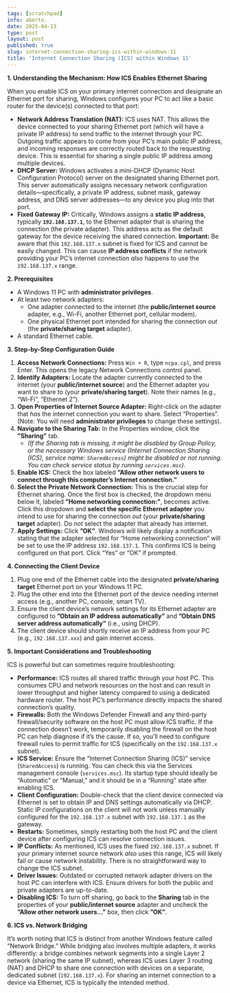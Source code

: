 ```yaml
---
tags: [scratchpad]
info: aberto.
date: 2025-04-13
type: post
layout: post
published: true
slug: internet-connection-sharing-ics-within-windows-11
title: 'Internet Connection Sharing (ICS) within Windows 11'
---
```

**1. Understanding the Mechanism: How ICS Enables Ethernet Sharing**

When you enable ICS on your primary internet connection and designate an Ethernet port for sharing, Windows configures your PC to act like a basic router for the device(s) connected to that port:

*   **Network Address Translation (NAT):** ICS uses NAT. This allows the device connected to your sharing Ethernet port (which will have a private IP address) to send traffic to the internet through your PC. Outgoing traffic appears to come from your PC’s main public IP address, and incoming responses are correctly routed back to the requesting device. This is essential for sharing a single public IP address among multiple devices.
*   **DHCP Server:** Windows activates a mini-DHCP (Dynamic Host Configuration Protocol) server on the designated sharing Ethernet port. This server automatically assigns necessary network configuration details—specifically, a private IP address, subnet mask, gateway address, and DNS server addresses—to any device you plug into that port.
*   **Fixed Gateway IP:** Critically, Windows assigns a **static IP address**, typically **`192.168.137.1`**, to the Ethernet adapter that is sharing the connection (the private adapter). This address acts as the default gateway for the device receiving the shared connection. **Important:** Be aware that this `192.168.137.x` subnet is fixed for ICS and cannot be easily changed. This can cause **IP address conflicts** if the network providing your PC’s internet connection *also* happens to use the `192.168.137.x` range.

**2. Prerequisites**

*   A Windows 11 PC with **administrator privileges**.
*   At least two network adapters:
    *   One adapter connected to the internet (the **public/internet source** adapter, e.g., Wi-Fi, another Ethernet port, cellular modem).
    *   One physical Ethernet port intended for sharing the connection *out* (the **private/sharing target** adapter).
*   A standard Ethernet cable.

**3. Step-by-Step Configuration Guide**

1.  **Access Network Connections:** Press `Win + R`, type `ncpa.cpl`, and press Enter. This opens the legacy Network Connections control panel.
2.  **Identify Adapters:** Locate the adapter currently connected to the internet (your **public/internet source**) and the Ethernet adapter you want to share *to* (your **private/sharing target**). Note their names (e.g., “Wi-Fi”, “Ethernet 2”).
3.  **Open Properties of Internet Source Adapter:** Right-click on the adapter that *has* the internet connection you want to share. Select “Properties”. (Note: You will need **administrator privileges** to change these settings).
4.  **Navigate to the Sharing Tab:** In the Properties window, click the **”Sharing”** tab.
    *   *(If the Sharing tab is missing, it might be disabled by Group Policy, or the necessary Windows service (Internet Connection Sharing (ICS), service name: `SharedAccess`) might be disabled or not running. You can check service status by running `services.msc`)*.
5.  **Enable ICS:** Check the box labeled **”Allow other network users to connect through this computer’s Internet connection.”**
6.  **Select the Private Network Connection:** This is the crucial step for Ethernet sharing. Once the first box is checked, the dropdown menu below it, labeled **”Home networking connection:”**, becomes active. Click this dropdown and **select the specific Ethernet adapter** you intend to use for sharing the connection *out* (your **private/sharing target** adapter). Do *not* select the adapter that already has internet.
7.  **Apply Settings:** Click **”OK”**. Windows will likely display a notification stating that the adapter selected for “Home networking connection” will be set to use the IP address `192.168.137.1`. This confirms ICS is being configured on that port. Click “Yes” or “OK” if prompted.

**4. Connecting the Client Device**

1.  Plug one end of the Ethernet cable into the designated **private/sharing target** Ethernet port on your Windows 11 PC.
2.  Plug the other end into the Ethernet port of the device needing internet access (e.g., another PC, console, smart TV).
3.  Ensure the client device’s network settings for its Ethernet adapter are configured to **”Obtain an IP address automatically”** and **”Obtain DNS server address automatically”** (i.e., using DHCP).
4.  The client device should shortly receive an IP address from your PC (e.g., `192.168.137.xxx`) and gain internet access.

**5. Important Considerations and Troubleshooting**

ICS is powerful but can sometimes require troubleshooting:

*   **Performance:** ICS routes all shared traffic through your host PC. This consumes CPU and network resources on the host and can result in lower throughput and higher latency compared to using a dedicated hardware router. The host PC’s performance directly impacts the shared connection’s quality.
*   **Firewalls:** Both the Windows Defender Firewall and any third-party firewall/security software on the host PC must allow ICS traffic. If the connection doesn’t work, temporarily disabling the firewall on the host PC can help diagnose if it’s the cause. If so, you’ll need to configure firewall rules to permit traffic for ICS (specifically on the `192.168.137.x` subnet).
*   **ICS Service:** Ensure the “Internet Connection Sharing (ICS)” service (`SharedAccess`) is running. You can check this via the Services management console (`services.msc`). Its startup type should ideally be “Automatic” or “Manual,” and it should be in a “Running” state after enabling ICS.
*   **Client Configuration:** Double-check that the client device connected via Ethernet is set to obtain IP and DNS settings automatically via DHCP. Static IP configurations on the client will not work unless manually configured for the `192.168.137.x` subnet with `192.168.137.1` as the gateway.
*   **Restarts:** Sometimes, simply restarting both the host PC and the client device after configuring ICS can resolve connection issues.
*   **IP Conflicts:** As mentioned, ICS uses the fixed `192.168.137.x` subnet. If your primary internet source network *also* uses this range, ICS will likely fail or cause network instability. There is no straightforward way to change the ICS subnet.
*   **Driver Issues:** Outdated or corrupted network adapter drivers on the host PC can interfere with ICS. Ensure drivers for both the public and private adapters are up-to-date.
*   **Disabling ICS:** To turn off sharing, go back to the **Sharing** tab in the properties of your **public/internet source** adapter and uncheck the **”Allow other network users...”** box, then click **”OK”**.

**6. ICS vs. Network Bridging**

It’s worth noting that ICS is distinct from another Windows feature called “Network Bridge.” While bridging also involves multiple adapters, it works differently: a bridge combines network segments into a single Layer 2 network (sharing the same IP subnet), whereas ICS uses Layer 3 routing (NAT) and DHCP to share one connection with devices on a separate, dedicated subnet (`192.168.137.x`). For sharing an internet connection to a device via Ethernet, ICS is typically the intended method.